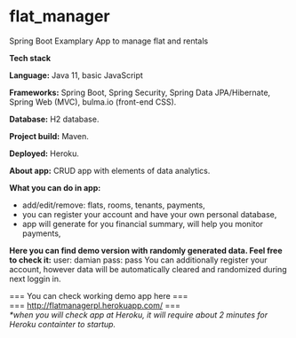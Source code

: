 # flat_manager
Spring Boot Examplary App to manage flat and rentals

<b>Tech stack</b>

<b>Language:</b> Java 11, basic JavaScript

<b>Frameworks:</b> Spring Boot, Spring Security, Spring Data JPA/Hibernate, Spring Web (MVC), bulma.io (front-end CSS).

<b>Database:</b> H2 database.

<b>Project build:</b> Maven.

<b>Deployed:</b> Heroku.

<b>About app:</b>
CRUD app with elements of data analytics.

<b>What you can do in app:</b>
- add/edit/remove: flats, rooms, tenants, payments,
- you can register your account and have your own personal database,
- app will generate for you financial summary, will help you monitor payments,

<b>Here you can find demo version with randomly generated data. Feel free to check it:</b>
user: damian
pass: pass
You can additionally register your account, however data will be automatically cleared and randomized during next loggin in.


=== You can check working demo app here ===<br>
=== http://flatmanagerpl.herokuapp.com/ ===<br>
<i>*when you will check app at Heroku, it will require about 2 minutes for Heroku containter to startup.</i>
